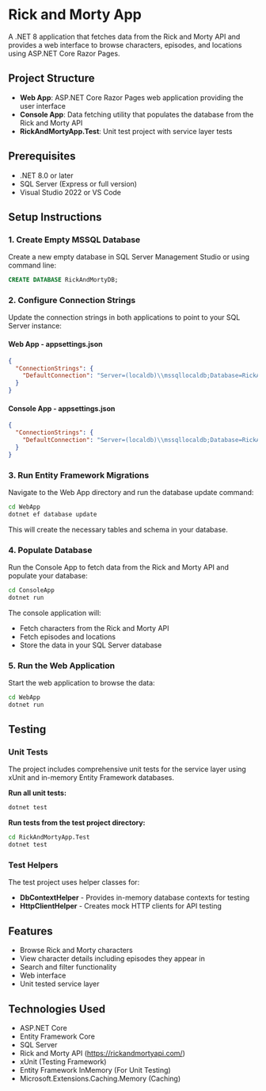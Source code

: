 # Rick and Morty App

A .NET 8 application that fetches data from the Rick and Morty API and provides a web interface to browse characters, episodes, and locations using ASP.NET Core Razor Pages.

## Project Structure
- **Web App**: ASP.NET Core Razor Pages web application providing the user interface
- **Console App**: Data fetching utility that populates the database from the Rick and Morty API
- **RickAndMortyApp.Test**: Unit test project with service layer tests

## Prerequisites
- .NET 8.0 or later
- SQL Server (Express or full version)
- Visual Studio 2022 or VS Code

## Setup Instructions

### 1. Create Empty MSSQL Database
Create a new empty database in SQL Server Management Studio or using command line:
```sql
CREATE DATABASE RickAndMortyDB;
```

### 2. Configure Connection Strings
Update the connection strings in both applications to point to your SQL Server instance:

#### Web App - appsettings.json
```json
{
  "ConnectionStrings": {
    "DefaultConnection": "Server=(localdb)\\mssqllocaldb;Database=RickAndMortyDB;Trusted_Connection=true;MultipleActiveResultSets=true"
  }
}
```

#### Console App - appsettings.json
```json
{
  "ConnectionStrings": {
    "DefaultConnection": "Server=(localdb)\\mssqllocaldb;Database=RickAndMortyDB;Trusted_Connection=true;MultipleActiveResultSets=true"
  }
}
```

### 3. Run Entity Framework Migrations
Navigate to the Web App directory and run the database update command:

```bash
cd WebApp
dotnet ef database update
```

This will create the necessary tables and schema in your database.

### 4. Populate Database
Run the Console App to fetch data from the Rick and Morty API and populate your database:

```bash
cd ConsoleApp
dotnet run
```

The console application will:
- Fetch characters from the Rick and Morty API
- Fetch episodes and locations
- Store the data in your SQL Server database

### 5. Run the Web Application
Start the web application to browse the data:

```bash
cd WebApp
dotnet run
```


## Testing

### Unit Tests
The project includes comprehensive unit tests for the service layer using xUnit and in-memory Entity Framework databases.

**Run all unit tests:**
```bash
dotnet test
```

**Run tests from the test project directory:**
```bash
cd RickAndMortyApp.Test
dotnet test
```



### Test Helpers
The test project uses helper classes for:
- **DbContextHelper** - Provides in-memory database contexts for testing
- **HttpClientHelper** - Creates mock HTTP clients for API testing

## Features
- Browse Rick and Morty characters
- View character details including episodes they appear in
- Search and filter functionality
- Web interface
- Unit tested service layer




## Technologies Used
- ASP.NET Core
- Entity Framework Core
- SQL Server
- Rick and Morty API (https://rickandmortyapi.com/)
- xUnit (Testing Framework)
- Entity Framework InMemory (For Unit Testing)
- Microsoft.Extensions.Caching.Memory (Caching)
